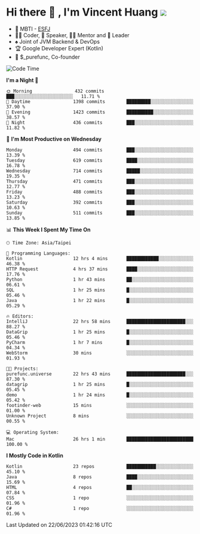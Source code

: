 # Hi there 👋 , I'm Vincent Huang ![](https://komarev.com/ghpvc/?username=Jian-Min-Huang)
- 👀 MBTI - [ESFJ](https://www.16personalities.com/esfj-personality)
- 👨‍💻 Coder, 🎤 Speaker, 👨‍🏫 Mentor and 🚀 Leader
- ♠️ Joint of JVM Backend & DevOps
- 🏆 Google Developer Expert (Kotlin)
- 💼 $_purefunc, Co-founder

<!--START_SECTION:waka-->
![Code Time](http://img.shields.io/badge/Code%20Time-2%2C192%20hrs%2038%20mins-blue)

**I'm a Night 🦉** 

```text
🌞 Morning                432 commits         ███░░░░░░░░░░░░░░░░░░░░░░   11.71 % 
🌆 Daytime                1398 commits        █████████░░░░░░░░░░░░░░░░   37.90 % 
🌃 Evening                1423 commits        ██████████░░░░░░░░░░░░░░░   38.57 % 
🌙 Night                  436 commits         ███░░░░░░░░░░░░░░░░░░░░░░   11.82 % 
```
📅 **I'm Most Productive on Wednesday** 

```text
Monday                   494 commits         ███░░░░░░░░░░░░░░░░░░░░░░   13.39 % 
Tuesday                  619 commits         ████░░░░░░░░░░░░░░░░░░░░░   16.78 % 
Wednesday                714 commits         █████░░░░░░░░░░░░░░░░░░░░   19.35 % 
Thursday                 471 commits         ███░░░░░░░░░░░░░░░░░░░░░░   12.77 % 
Friday                   488 commits         ███░░░░░░░░░░░░░░░░░░░░░░   13.23 % 
Saturday                 392 commits         ███░░░░░░░░░░░░░░░░░░░░░░   10.63 % 
Sunday                   511 commits         ███░░░░░░░░░░░░░░░░░░░░░░   13.85 % 
```


📊 **This Week I Spent My Time On** 

```text
🕑︎ Time Zone: Asia/Taipei

💬 Programming Languages: 
Kotlin                   12 hrs 4 mins       ████████████░░░░░░░░░░░░░   46.38 % 
HTTP Request             4 hrs 37 mins       ████░░░░░░░░░░░░░░░░░░░░░   17.76 % 
Python                   1 hr 43 mins        ██░░░░░░░░░░░░░░░░░░░░░░░   06.61 % 
SQL                      1 hr 25 mins        █░░░░░░░░░░░░░░░░░░░░░░░░   05.46 % 
Java                     1 hr 22 mins        █░░░░░░░░░░░░░░░░░░░░░░░░   05.29 % 

🔥 Editors: 
IntelliJ                 22 hrs 58 mins      ██████████████████████░░░   88.27 % 
DataGrip                 1 hr 25 mins        █░░░░░░░░░░░░░░░░░░░░░░░░   05.46 % 
PyCharm                  1 hr 7 mins         █░░░░░░░░░░░░░░░░░░░░░░░░   04.34 % 
WebStorm                 30 mins             ░░░░░░░░░░░░░░░░░░░░░░░░░   01.93 % 

🐱‍💻 Projects: 
purefunc.universe        22 hrs 43 mins      ██████████████████████░░░   87.30 % 
datagrip                 1 hr 25 mins        █░░░░░░░░░░░░░░░░░░░░░░░░   05.45 % 
demo                     1 hr 24 mins        █░░░░░░░░░░░░░░░░░░░░░░░░   05.42 % 
footinder-web            15 mins             ░░░░░░░░░░░░░░░░░░░░░░░░░   01.00 % 
Unknown Project          8 mins              ░░░░░░░░░░░░░░░░░░░░░░░░░   00.55 % 

💻 Operating System: 
Mac                      26 hrs 1 min        █████████████████████████   100.00 % 
```

**I Mostly Code in Kotlin** 

```text
Kotlin                   23 repos            ███████████░░░░░░░░░░░░░░   45.10 % 
Java                     8 repos             ████░░░░░░░░░░░░░░░░░░░░░   15.69 % 
HTML                     4 repos             ██░░░░░░░░░░░░░░░░░░░░░░░   07.84 % 
CSS                      1 repo              ░░░░░░░░░░░░░░░░░░░░░░░░░   01.96 % 
C#                       1 repo              ░░░░░░░░░░░░░░░░░░░░░░░░░   01.96 % 
```




 Last Updated on 22/06/2023 01:42:16 UTC
<!--END_SECTION:waka-->
